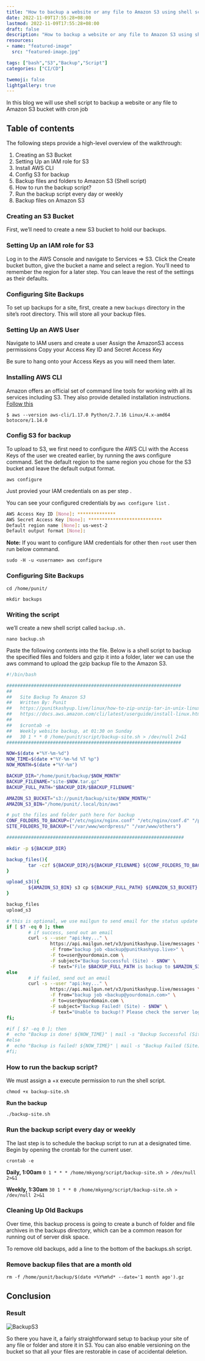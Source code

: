 ```yaml
---
title: "How to backup a website or any file to Amazon S3 using shell script"
date: 2022-11-09T17:55:28+08:00
lastmod: 2022-11-09T17:55:28+08:00
draft: false
description: "How to backup a website or any file to Amazon S3 using shell script with cron job"
resources:
- name: "featured-image"
  src: "featured-image.jpg"

tags: ["bash","S3","Backup","Script"]
categories: ["CI/CD"]

twemoji: false
lightgallery: true
---
```


In this blog we will use shell script to backup a website or any file to Amazon S3 bucket with cron job

<!--more-->
## Table of contents
The following steps provide a high-level overview of the walkthrough:
1. Creating an S3 Bucket
2. Setting Up an IAM role for S3
3. Install AWS CLI
4. Config S3 for backup
5. Backup files and folders to Amazon S3 (Shell script)
6. How to run the backup script?
7. Run the backup script every day or weekly
8. Backup files on Amazon S3

### Creating an S3 Bucket
First, we’ll need to create a new S3 bucket to hold our backups.

### Setting Up an IAM role for S3
Log in to the AWS Console and navigate to Services => S3. Click the Create bucket button, give the bucket a name and select a region. You’ll need to remember the region for a later step. You can leave the rest of the settings as their defaults.

### Configuring Site Backups
To set up backups for a site, first, create a new ``backups`` directory in the site’s root directory. 
This will store all your backup files.


### Setting Up an AWS User
Navigate to IAM users and create a user
Assign the AmazonS3 access permissions
Copy your Access Key ID and Secret Access Key


Be sure to hang onto your Access Keys as you will need them later.


### Installing AWS CLI
Amazon offers an official set of command line tools for working with all its services including S3. They also provide detailed installation instructions.
[Follow this](https://docs.aws.amazon.com/cli/latest/userguide/getting-started-install.html)


``$ aws --version
aws-cli/1.17.0 Python/2.7.16 Linux/4.x-amd64 botocore/1.14.0``

### Config S3 for backup

To upload to S3, we first need to configure the AWS CLI with the Access Keys of the user we created earlier, by running the aws configure command. Set the default region to the same region you chose for the S3 bucket and leave the default output format.

``aws configure``


Just provied your IAM credentials on as per step .

You can see your configured credentials by `aws configure list` .

```Bash
AWS Access Key ID [None]: **************
AWS Secret Access Key [None]: ***************************
Default region name [None]: us-west-2
Default output format [None]:
```

**Note:** If you want to configure IAM credentials for other then `root` user then run below command.

``sudo -H -u <username> aws configure``

### Configuring Site Backups


`cd /home/punit/`


`mkdir backups`


### Writing the script
we’ll create a new shell script called ``backup.sh.``


``nano backup.sh``

Paste the following contents into the file.
Below is a shell script to backup the specified files and folders and gzip it into a folder, later we can use the aws command to upload the gzip backup file to the Amazon S3.

```BASH 
#!/bin/bash

################################################################
##
##   Site Backup To Amazon S3
##   Written By: Punit
##   https://punitkashyup.live/linux/how-to-zip-unzip-tar-in-unix-linux/
##   https://docs.aws.amazon.com/cli/latest/userguide/install-linux.html
##
##   $crontab -e
##   Weekly website backup, at 01:30 on Sunday
##   30 1 * * 0 /home/punit/script/backup-site.sh > /dev/null 2>&1
################################################################

NOW=$(date +"%Y-%m-%d")
NOW_TIME=$(date +"%Y-%m-%d %T %p")
NOW_MONTH=$(date +"%Y-%m")

BACKUP_DIR="/home/punit/backup/$NOW_MONTH"
BACKUP_FILENAME="site-$NOW.tar.gz"
BACKUP_FULL_PATH="$BACKUP_DIR/$BACKUP_FILENAME"

AMAZON_S3_BUCKET="s3://punit/backup/site/$NOW_MONTH/"
AMAZON_S3_BIN="/home/punit/.local/bin/aws"

# put the files and folder path here for backup
CONF_FOLDERS_TO_BACKUP=("/etc/nginx/nginx.conf" "/etc/nginx/conf.d" "/path.to/file" "/path.to/folder")
SITE_FOLDERS_TO_BACKUP=("/var/www/wordpress/" "/var/www/others")

#################################################################

mkdir -p ${BACKUP_DIR}

backup_files(){
        tar -czf ${BACKUP_DIR}/${BACKUP_FILENAME} ${CONF_FOLDERS_TO_BACKUP[@]} ${SITE_FOLDERS_TO_BACKUP[@]}
}

upload_s3(){
        ${AMAZON_S3_BIN} s3 cp ${BACKUP_FULL_PATH} ${AMAZON_S3_BUCKET}
}

backup_files
upload_s3

# this is optional, we use mailgun to send email for the status update
if [ $? -eq 0 ]; then
        # if success, send out an email
        curl -s --user "api:key..." \
                https://api.mailgun.net/v3/punitkashyup.live/messages \
                -F from="backup job <backup@punitkashyup.live>" \
                -F to=user@yourdomain.com \
                -F subject="Backup Successful (Site) - $NOW" \
                -F text="File $BACKUP_FULL_PATH is backup to $AMAZON_S3_BUCKET, time:$NOW_TIME"
else
        # if failed, send out an email
        curl -s --user "api:key..." \
                https://api.mailgun.net/v3/punitkashyup.live/messages \
                -F from="backup job <backup@yourdomain.com>" \
                -F to=user@yourdomain.com \
                -F subject="Backup Failed! (Site) - $NOW" \
                -F text="Unable to backup!? Please check the server log!"
fi;

#if [ $? -eq 0 ]; then
#  echo "Backup is done! ${NOW_TIME}" | mail -s "Backup Successful (Site) - ${NOW}" -r cron admin@punitkashyup.live
#else
#  echo "Backup is failed! ${NOW_TIME}" | mail -s "Backup Failed (Site) ${NOW}" -r cron admin@punitkashyup.live
#fi;

```

### How to run the backup script?
We must assign a +x execute permission to run the shell script.


`chmod +x backup-site.sh`

**Run the backup** 

`./backup-site.sh`

### Run the backup script every day or weekly
The last step is to schedule the backup script to run at a designated time. Begin by opening the crontab for the current user.



`crontab -e`

**Daily, 1:00am**
`0 1 * * * /home/mkyong/script/backup-site.sh > /dev/null 2>&1`

**Weekly, 1:30am**
`30 1 * * 0 /home/mkyong/script/backup-site.sh > /dev/null 2>&1`


### Cleaning Up Old Backups
Over time, this backup process is going to create a bunch of folder and file archives in the backups directory, which can be a common reason for running out of server disk space.

To remove old backups, add a line to the bottom of the backups.sh script.

### Remove backup files that are a month old


``rm -f /home/punit/backup/$(date +%Y%m%d* --date='1 month ago').gz``

## Conclusion

### Result
![BackupS3](./BackupS3.jpg)



So there you have it, a fairly straightforward setup to backup your site of any file or folder and store it in S3.
You can also enable versioning on the bucket so that all your files are restorable in case of accidental deletion.